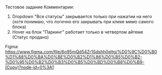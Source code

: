 Тестовое задание
Комментарии: 
1) Dropdown "Все статусы" закрывается только при нажатии на него (хотя понимаю, что логично его закрывать при клике мимо самого блока)
2) Hover на блок "Паркинг" работает только в четвертом айтеме (Статус продано)

Figma: https://www.figma.com/file/6o95mQd54Zr1Sdshh0eltg/%D0%9C%D0%B0%D1%88%D0%BA%D0%BE%D0%B2%D1%86%D0%B5%D0%B2-%D0%95%D0%B2%D0%B3%D0%B5%D0%BD%D0%B8%D0%B9-(Copy)?node-id=0%3A1